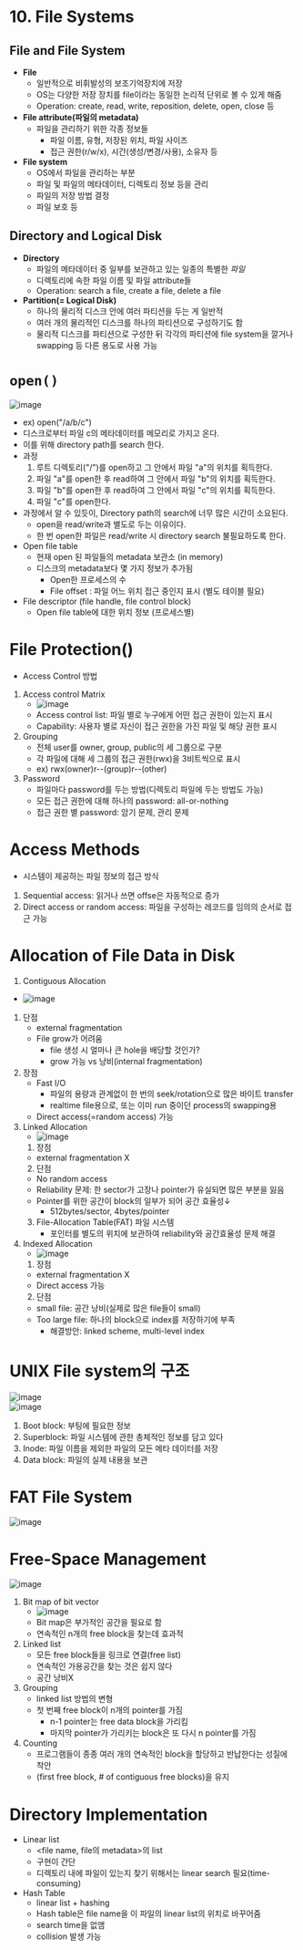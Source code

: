 # 10. File Systems
## File and File System
- **File**
  - 일반적으로 비휘발성의 보조기억장치에 저장
  - OS는 다양한 저장 장치를 file이라는 동일한 논리적 단위로 볼 수 있게 해줌
  - Operation: create, read, write, reposition, delete, open, close 등
- **File attribute(파일의 metadata)**
  - 파일을 관리하기 위한 각종 정보들
    - 파일 이름, 유형, 저장된 위치, 파일 사이즈
    - 접근 권한(r/w/x), 시간(생성/변경/사용), 소유자 등
- **File system**
  - OS에서 파일을 관리하는 부분
  - 파일 및 파일의 메타데이터, 디렉토리 정보 등을 관리
  - 파일의 저장 방법 결정
  - 파일 보호 등

## Directory and Logical Disk
- **Directory**
  - 파일의 메타데이터 중 일부를 보관하고 있는 일종의 특별한 *파일*
  - 디렉토리에 속한 파일 이름 및 파일 attribute들
  - Operation: search a file, create a file, delete a file
- **Partition(= Logical Disk)**
  - 하나의 물리적 디스크 안에 여러 파티션을 두는 게 일반적
  - 여러 개의 물리적인 디스크를 하나의 파티션으로 구성하기도 함
  - 물리적 디스크를 파티션으로 구성한 뒤 각각의 파티션에 file system을 깔거나 swapping 등 다른 용도로 사용 가능

# `open()`
![image](https://github.com/Haaarimmm/TIL/assets/108309396/0285140d-8901-42b9-91ed-76fd47025fc2)
- ex) open("/a/b/c")
- 디스크로부터 파일 c의 메타데이터를 메모리로 가지고 온다.
- 이를 위해 directory path를 search 한다.
- 과정
  1. 루트 디렉토리("/")를 open하고 그 안에서 파일 "a"의 위치를 획득한다.
  2. 파일 "a"를 open한 후 read하여 그 안에서 파일 "b"의 위치를 획득한다.
  3. 파일 "b"를 open한 후 read하여 그 안에서 파일 "c"의 위치를 획득한다.
  4. 파일 "c"를 open한다.
- 과정에서 알 수 있듯이, Directory path의 search에 너무 많은 시간이 소요된다.
  - open을 read/write과 별도로 두는 이유이다.
  - 한 번 open한 파일은 read/write 시 directory search 불필요하도록 한다.
- Open file table
  - 현재 open 된 파일들의 metadata 보관소 (in memory)
  - 디스크의 metadata보다 몇 가지 정보가 추가됨
    - Open한 프로세스의 수
    - File offset : 파일 어느 위치 접근 중인지 표시 (별도 테이블 필요)
- File descriptor (file handle, file control block)
  - Open file table에 대한 위치 정보 (프로세스별)


# File Protection()
- Access Control 방법
1. Access control Matrix
   - ![image](https://github.com/Haaarimmm/TIL/assets/108309396/642d185b-56db-47bc-b742-00e12c17d4d4)
   - Access control list: 파일 별로 누구에게 어떤 접근 권한이 있는지 표시
   - Capability: 사용자 별로 자신이 접근 권한을 가진 파일 및 해당 권한 표시
2. Grouping
   - 전체 user를 owner, group, public의 세 그룹으로 구분
   - 각 파일에 대해 세 그룹의 접근 권한(rwx)을 3비트씩으로 표시
   - ex) rwx(owner)r--(group)r--(other)
3. Password
   - 파일마다 password를 두는 방법(디렉토리 파일에 두는 방법도 가능)
   - 모든 접근 권한에 대해 하나의 password: all-or-nothing
   - 접근 권한 별 password: 암기 문제, 관리 문제

# Access Methods
- 시스템이 제공하는 파일 정보의 접근 방식
1. Sequential access: 읽거나 쓰면 offse은 자동적으로 증가
2. Direct access or random access: 파일을 구성하는 레코드를 임의의 순서로 접근 가능

# Allocation of File Data in Disk
1. Contiguous Allocation
  - ![image](https://github.com/Haaarimmm/TIL/assets/108309396/b8aa20da-05d7-4340-84dd-8110686773b3)
  1. 단점
     - external fragmentation
     - File grow가 어려움
       - file 생성 시 얼마나 큰 hole을 배당할 것인가?
       - grow 가능 vs 낭비(internal fragmentation)
  2. 장점
     - Fast I/O
       - 파일의 용량과 관계없이 한 번의 seek/rotation으로 많은 바이트 transfer
       - realtime file용으로, 또는 이미 run 중이던 process의 swapping용
     - Direct access(=random access) 가능
2. Linked Allocation
   - ![image](https://github.com/Haaarimmm/TIL/assets/108309396/4c19c792-61a2-4db3-b687-3823f6021b92)
   1. 장점
     - external fragmentation X
   2. 단점
     - No random access
     - Reliability 문제: 한 sector가 고장나 pointer가 유실되면 많은 부분을 잃음
     - Pointer를 위한 공간이 block의 일부가 되어 공간 효율성&darr;
       - 512bytes/sector, 4bytes/pointer 
   3. File-Allocation Table(FAT) 파일 시스템
      - 포인터를 별도의 위치에 보관하여 reliability와 공간효율성 문제 해결
3. Indexed Allocation
   - ![image](https://github.com/Haaarimmm/TIL/assets/108309396/15d70bd3-4542-4a2f-bc79-fae90352a7bb)
   1. 장점
     - external fragmentation X  
     - Direct access 가능
   2. 단점
     - small file: 공간 낭비(실제로 많은 file들이 small)
     - Too large file: 하나의 block으로 index를 저장하기에 부족
       - 해결방안: linked scheme, multi-level index

# UNIX File system의 구조
![image](https://github.com/Haaarimmm/TIL/assets/108309396/2aca0e44-0027-417c-8eb1-d5c6a6949245)  
![image](https://github.com/Haaarimmm/TIL/assets/108309396/305af9ee-0a40-4c8f-94e6-f2275ae2d1d1)
1. Boot block: 부팅에 필요한 정보
2. Superblock: 파일 시스템에 관한 총체적인 정보를 담고 있다
3. Inode: 파일 이름을 제외한 파일의 모든 메타 데이터를 저장
4. Data block: 파일의 실제 내용을 보관

# FAT File System
![image](https://github.com/Haaarimmm/TIL/assets/108309396/376e4d66-e247-4ef7-a0b0-2f9a7472141a)

# Free-Space Management
![image](https://github.com/Haaarimmm/TIL/assets/108309396/b0ad42de-0014-45be-b8d3-7c3f20b937e7)  
1. Bit map of bit vector
   - ![image](https://github.com/Haaarimmm/TIL/assets/108309396/0f8c8aa0-f9de-4e7f-b1e7-3637af6327d0)
   - Bit map은 부가적인 공간을 필요로 함
   - 연속적인 n개의 free block을 찾는데 효과적
2. Linked list
   - 모든 free block들을 링크로 연결(free list)
   - 연속적인 가용공간을 찾는 것은 쉽지 않다
   - 공간 낭비X
3. Grouping
   - linked list 방법의 변형
   - 첫 번째 free block이 n개의 pointer를 가짐
     - n-1 pointer는 free data block을 가리킴
     - 마지막 pointer가 가리키는 block은 또 다시 n pointer를 가짐
4. Counting
   - 프로그램들이 종종 여러 개의 연속적인 block을 할당하고 반납한다는 성질에 착안
   - (first free block, # of contiguous free blocks)을 유지

# Directory Implementation
- Linear list
  - <file name, file의 metadata>의 list
  - 구현이 간단
  - 디렉토리 내에 파일이 있는지 찾기 위해서는 linear search 필요(time-consuming)
- Hash Table
  - linear list + hashing
  - Hash table은 file name을 이 파일의 linear list의 위치로 바꾸어줌
  - search time을 없앰
  - collision 발생 가능
